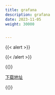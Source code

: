 ```yaml
---
title: grafana
description: grafana
date: 2023-11-05
weight: 30000


---
```

{{< alert >}}

{{< /alert >}}


{{<caution>}}
<!---->
[下载地址](https://grafana.com/grafana/download?pg=get&plcmt=selfmanaged-box1-cta1&edition=oss)

{{</caution>}}




